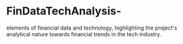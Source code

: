 # FinDataTechAnalysis-
elements of financial data and technology, highlighting the project's analytical nature towards financial trends in the tech industry.
